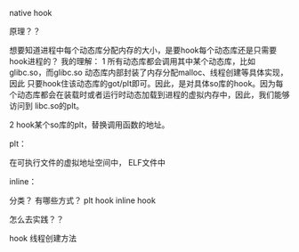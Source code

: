 native hook

原理？？

想要知道进程中每个动态库分配内存的大小，是要hook每个动态库还是只需要hook进程的？ 我的理解： 1 所有动态库都会调用其中某个动态库，比如glibc.so，而glibc.so
动态库内部封装了内存分配malloc、线程创建等具体实现，因此
只要hook住该动态库的got/plt即可。因此，是对具体so库的hook。因为每个动态库都会在装载时或者运行时动态加载到进程的虚拟内存中，因此，我们能够访问到 libc.so的plt。

2 hook某个so库的plt，替换调用函数的地址。

plt：

在可执行文件的虚拟地址空间中， ELF文件中

inline：

分类？ 有哪些方式？ plt hook inline hook

怎么去实践？？

hook 线程创建方法 



















